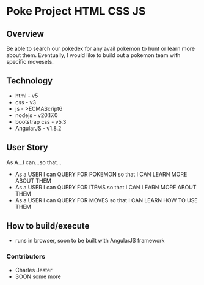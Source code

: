 # Poke Project HTML CSS JS

## Overview
Be able to search our pokedex for any avail pokemon to hunt or learn more about them. Eventually, I would like to build out a pokemon team with specific movesets.

## Technology
- html - v5
- css - v3
- js - >ECMAScript6
- nodejs - v20.17.0
- bootstrap css - v5.3
- AngularJS - v1.8.2

## User Story
As A...I can...so that...

- As a USER I can QUERY FOR POKEMON so that I CAN LEARN MORE ABOUT THEM
- As a USER I can QUERY FOR ITEMS so that I CAN LEARN MORE ABOUT THEM
- As a USER I can QUERY FOR MOVES so that I CAN LEARN HOW TO USE THEM

## How to build/execute
- runs in browser, soon to be built with AngularJS framework

### Contributors
- Charles Jester
- SOON some more